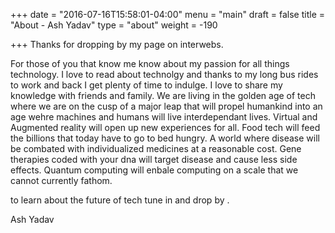 +++
date = "2016-07-16T15:58:01-04:00"
menu = "main"
draft = false 
title = "About - Ash Yadav"
type = "about"
weight = -190

+++
Thanks for dropping by my page on interwebs.

For those of you that know me know about my passion for all things
technology. I love to read about technolgy and thanks to my long bus
rides to work and back I get plenty of time to indulge. I love to share
my knowledge with friends and family. We are living in the golden age of
tech where we are on the cusp of a major leap that will propel humankind
into an age wehre machines and humans will live interdependant lives.
Virtual and Augmented reality will open up new experiences for all.
Food tech will feed the billions that today have to go to bed hungry. A
world where disease will be combated with individualized medicines at a
reasonable cost. Gene therapies coded with your dna will target disease
and cause less side effects. Quantum computing will enbale computing on
a scale that we cannot currently fathom. 

to learn about the future of tech tune in and drop by .

Ash Yadav



